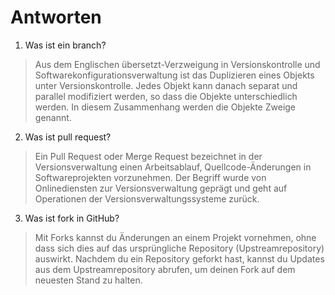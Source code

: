 # Antworten

1. Was ist ein branch?

>Aus dem Englischen übersetzt-Verzweigung in Versionskontrolle und Softwarekonfigurationsverwaltung ist das Duplizieren eines Objekts unter Versionskontrolle. Jedes Objekt kann danach separat und parallel modifiziert werden, so dass die Objekte unterschiedlich werden. In diesem Zusammenhang werden die Objekte Zweige genannt.

2. Was ist pull request? 

>Ein Pull Request oder Merge Request bezeichnet in der Versionsverwaltung einen Arbeitsablauf, Quellcode-Änderungen in Softwareprojekten vorzunehmen. Der Begriff wurde von Onlinediensten zur Versionsverwaltung geprägt und geht auf Operationen der Versionsverwaltungssysteme zurück.

3. Was ist fork in GitHub?

>Mit Forks kannst du Änderungen an einem Projekt vornehmen, ohne dass sich dies auf das ursprüngliche Repository (Upstreamrepository) auswirkt. Nachdem du ein Repository geforkt hast, kannst du Updates aus dem Upstreamrepository abrufen, um deinen Fork auf dem neuesten Stand zu halten.